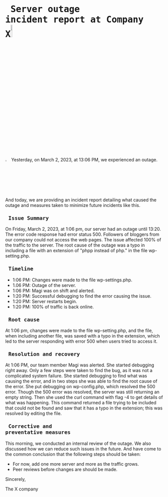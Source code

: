 # <pre> Server outage incident report at Company X<img src="https://user-images.githubusercontent.com/107026397/222690413-0b27ca4a-fef3-4daf-89eb-0f5a71f72613.jpg" width=10% height=10%/></pre>
 
<img src="https://user-images.githubusercontent.com/107026397/222704447-0988bfdd-1a8b-492a-83b0-b4e6595c1da8.png" width=3% height=3%/> Yesterday, on March 2, 2023, at 13:06 PM, we experienced an outage. And today, we are providing an incident report detailing what caused the outage and measures taken to minimize future incidents like this.
 
### <pre> Issue Summary </pre>
On Friday, March 2, 2023, at 1:06 pm, our server had an outage until 13:20. The error code response had error status 500. Followers of bloggers from our company could not access the web pages. The issue affected 100% of the traffic to the server. The root cause of the outage was a typo in including a file with an extension of "phpp instead of php." in the file wp-setting.php.
 
### <pre> Timeline </pre> 
- 1:06 PM: Changes were made to the file wp-settings.php.
- 1.06 PM: Outage of the server.
- 1:06 PM: Magi was on shift and alerted.
- 1:20 PM: Successful debugging to find the error causing the issue.
- 1:20 PM: Server restarts begin.
- 1:20 PM: 100% of traffic is back online.
 
### <pre> Root cause </pre>
At 1:06 pm, changes were made to the file wp-setting.php, and the file, when including another file, was saved with a typo in the extension, which led to the server responding with error 500 when users tried to access it.
### <pre> Resolution and recovery </pre>
At 1:06 PM, our team member Magi was alerted. She started debugging right away. Only a few steps were taken to find the bug, as it was not a complicated system failure. She started debugging to find what was causing the error, and in two steps she was able to find the root cause of the error. She put debugging on wp-config.php, which resolved the 500 error. Though the 500 error was resolved, the server was still returning an empty string. Then she used the curl command with flag -4 to get details of what was happening. This command returned a file trying to be included that could not be found and saw that it has a typo in the extension; this was resolved by editing the file.
### <pre> Corrective and preventative measures </pre>
This morning, we conducted an internal review of the outage. We also discussed how we can reduce such issues in the future. And have come to the common conclusion that the following steps should be taken:

- For now, add one more server and more as the traffic grows.
- Peer reviews before changes are should be made.
 
Sincerely,

The X company








